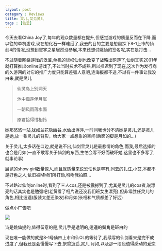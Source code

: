 ```yaml
---
layout: post
category : Reviews
title: 灵儿,又见灵儿
tags : [仙思]
---
```



今天去看China Joy了,每年的观众数量都在提升,但感觉游戏的质量反而在下降,而以往的单机游戏,现在想化石一样难觅了,我去的目的主要是想窥探下8-1上市的仙剑4的情况,没想到寰宇之星居然没参展,本来还想讨姚仙的签名呢,实在是打击...
 
不过随着网络游戏的泛滥,单机的旗帜仙剑也改变了战略出网游了,仙剑其实2001年就打算推出online游戏了,不过当时技术不成熟,所以推迟到了现在,这次作为发行商的久游网的对它的推广力度只能算差强人意吧,连海报都不送,不过有一件事让我没白来,就是灵儿
 

>  
> 仙灵岛上别洞天
> 
> 池中孤莲伴月眠
> 
> 一朝风雨落水面
> 
> 原君拾得惜相怜
 
她那悠悠一站,犹如兰花隐幽谷,水仙出浮萍,一时间我也分不清她是灵儿,还是灵儿是她,放一张灵儿的背影，给大家一点想象的空间(后面的脚是月如的...)
 
关于灵儿,太多话在口边,就是说不出,仙剑里灵儿是最悲情的角色,而我,最后选择的也会是月如(一直不敢写关于仙剑的东西,生怕会写不好而破坏她,这里也不多写了,就事论事)
 
展览的show girl数量惊人,而且就质量来说恐怕也是罕有,同去的扎江,小艾,本都不是好色之人,依旧被MM们所打动,吩咐我拍照...
 
不过路过仙剑online时,看到了三人cos,还是被震撼到了,尤其是灵儿的cos者,说漂亮的话其实也是勉强吧(老黄看了相片说还没我们班女生漂亮),但非常胜任灵儿的角色,相比逍遥(服装太差还染发)和月如(长相和气质都差了好远)
 
做点小广告吧
 

![](http://img5.douban.com/view/photo/photo/public/p2188738649.jpg)

 

 诗是姚仙提的,值得留意的是,灵儿手是透明的,逍遥的鬓角是斑白的    

 

现在唯一能做的就是8-1号仙四上市和仙OL的等待了,我续写的仙剑看来是完不成进度了,但我还是会慢慢写下去,祭奠逍遥,灵儿,月如,以及那一段段值得感动的爱恋

